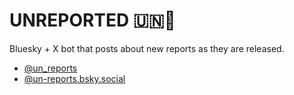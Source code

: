 # UNREPORTED 🇺🇳📓

Bluesky + X bot that posts about new reports as they are released.

- [@un_reports](https://x.com/un_reports)
- [@un-reports.bsky.social](https://bsky.app/profile/un-reports.bsky.social)

